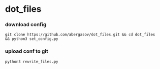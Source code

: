 # dot_files

### download config
```shell
git clone https://github.com/abergasov/dot_files.git && cd dot_files && python3 set_config.py
```

### upload conf to git
```shell
python3 rewrite_files.py
```